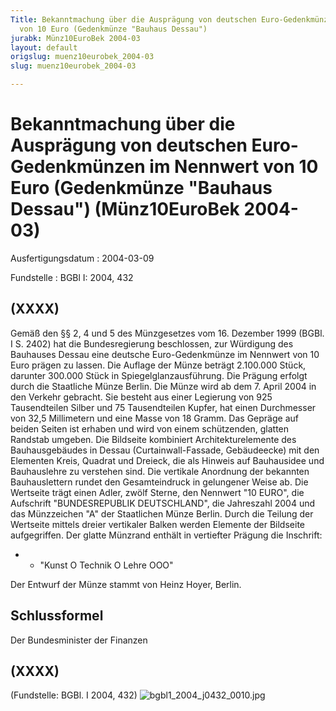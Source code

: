 ```yaml
---
Title: Bekanntmachung über die Ausprägung von deutschen Euro-Gedenkmünzen im Nennwert
  von 10 Euro (Gedenkmünze "Bauhaus Dessau")
jurabk: Münz10EuroBek 2004-03
layout: default
origslug: muenz10eurobek_2004-03
slug: muenz10eurobek_2004-03

---
```


# Bekanntmachung über die Ausprägung von deutschen Euro-Gedenkmünzen im Nennwert von 10 Euro (Gedenkmünze "Bauhaus Dessau") (Münz10EuroBek 2004-03)

Ausfertigungsdatum
:   2004-03-09

Fundstelle
:   BGBl I: 2004, 432



## (XXXX)

Gemäß den §§ 2, 4 und 5 des Münzgesetzes vom 16. Dezember 1999 (BGBl.
I S. 2402) hat die Bundesregierung beschlossen, zur Würdigung des
Bauhauses Dessau eine deutsche Euro-Gedenkmünze im Nennwert von 10
Euro prägen zu lassen.
Die Auflage der Münze beträgt 2.100.000 Stück, darunter 300.000 Stück
in Spiegelglanzausführung. Die Prägung erfolgt durch die Staatliche
Münze Berlin. Die Münze wird ab dem 7. April 2004 in den Verkehr
gebracht. Sie besteht aus einer Legierung von 925 Tausendteilen Silber
und 75 Tausendteilen Kupfer, hat einen Durchmesser von 32,5
Millimetern und eine Masse von 18 Gramm. Das Gepräge auf beiden Seiten
ist erhaben und wird von einem schützenden, glatten Randstab umgeben.
Die Bildseite kombiniert Architekturelemente des Bauhausgebäudes in
Dessau (Curtainwall-Fassade, Gebäudeecke) mit den Elementen Kreis,
Quadrat und Dreieck, die als Hinweis auf Bauhausidee und Bauhauslehre
zu verstehen sind. Die vertikale Anordnung der bekannten
Bauhauslettern rundet den Gesamteindruck in gelungener Weise ab.
Die Wertseite trägt einen Adler, zwölf Sterne, den Nennwert "10 EURO",
die Aufschrift "BUNDESREPUBLIK DEUTSCHLAND", die Jahreszahl 2004 und
das Münzzeichen "A" der Staatlichen Münze Berlin. Durch die Teilung
der Wertseite mittels dreier vertikaler Balken werden Elemente der
Bildseite aufgegriffen.
Der glatte Münzrand enthält in vertiefter Prägung die Inschrift:

*
    *   "Kunst
        O Technik O Lehre OOO"






Der Entwurf der Münze stammt von Heinz Hoyer, Berlin.


## Schlussformel

Der Bundesminister der Finanzen


## (XXXX)

(Fundstelle: BGBl. I 2004, 432)
![bgbl1_2004_j0432_0010.jpg](bgbl1_2004_j0432_0010.jpg)
